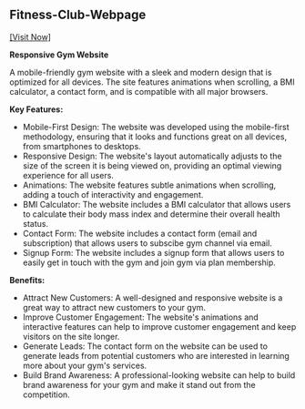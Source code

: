 ## Fitness-Club-Webpage
[ [Visit Now] ](https://nrup2002.github.io/Fitness-Club-Webpage/index.html)

**Responsive Gym Website**

A mobile-friendly gym website with a sleek and modern design that is optimized for all devices. The site features animations when scrolling, a BMI calculator, a contact form, and is compatible with all major browsers.

**Key Features:**

* Mobile-First Design: The website was developed using the mobile-first methodology, ensuring that it looks and functions great on all devices, from smartphones to desktops.
* Responsive Design: The website's layout automatically adjusts to the size of the screen it is being viewed on, providing an optimal viewing experience for all users.
* Animations: The website features subtle animations when scrolling, adding a touch of interactivity and engagement.
* BMI Calculator: The website includes a BMI calculator that allows users to calculate their body mass index and determine their overall health status.
* Contact Form: The website includes a contact form (email and subscription) that allows users to subscibe gym channel via email.
* Signup Form: The website includes a signup form that allows users to easily get in touch with the gym and join gym via plan membership.

**Benefits:**

* Attract New Customers: A well-designed and responsive website is a great way to attract new customers to your gym.
* Improve Customer Engagement: The website's animations and interactive features can help to improve customer engagement and keep visitors on the site longer.
* Generate Leads: The contact form on the website can be used to generate leads from potential customers who are interested in learning more about your gym's services.
* Build Brand Awareness: A professional-looking website can help to build brand awareness for your gym and make it stand out from the competition.
